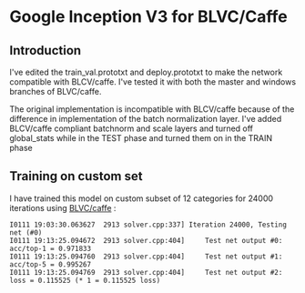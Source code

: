 # Google Inception V3 for BLVC/Caffe

## Introduction
I've edited the train_val.prototxt and deploy.prototxt to make the network compatible with BLCV/caffe. I've tested it with both the master and windows branches of BLVC/caffe.

The original implementation is incompatible with BLCV/caffe because of the difference in implementation of the batch normalization layer. I've added BLCV/caffe compliant batchnorm and scale layers and turned off global_stats while in the TEST phase and turned them on in the TRAIN phase

## Training on custom set

I have trained this model on custom subset of 12 categories for 24000 iterations using [BLVC/caffe](https://github.com/BVLC/caffe) :  

```
I0111 19:03:30.063627  2913 solver.cpp:337] Iteration 24000, Testing net (#0)
I0111 19:13:25.094672  2913 solver.cpp:404]     Test net output #0: acc/top-1 = 0.971833
I0111 19:13:25.094760  2913 solver.cpp:404]     Test net output #1: acc/top-5 = 0.995267
I0111 19:13:25.094769  2913 solver.cpp:404]     Test net output #2: loss = 0.115525 (* 1 = 0.115525 loss)

```
